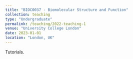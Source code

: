 ```yaml
---
title: "BIOC0037 - Biomolecular Structure and Function"
collection: teaching
type: "Undergraduate"
permalink: /teaching/2022-teaching-1
venue: "University College London"
date: 2023-01-01
location: "London, UK"
---
```


Tutorials.


